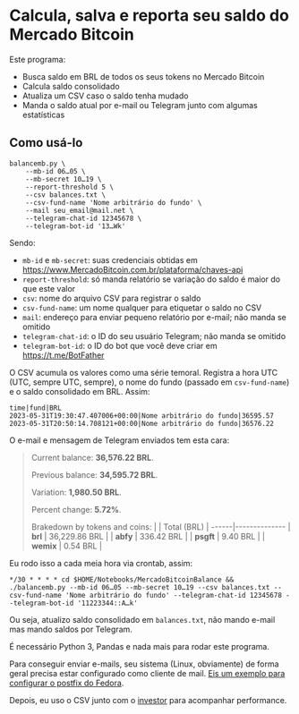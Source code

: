# Calcula, salva e reporta seu saldo do Mercado Bitcoin

Este programa:

- Busca saldo em BRL de todos os seus tokens no Mercado Bitcoin
- Calcula saldo consolidado
- Atualiza um CSV caso o saldo tenha mudado
- Manda o saldo atual por e-mail ou Telegram junto com algumas estatísticas

## Como usá-lo

```shell
balancemb.py \
    --mb-id 06…05 \
    --mb-secret 10…19 \
    --report-threshold 5 \
    --csv balances.txt \
    --csv-fund-name 'Nome arbitrário do fundo' \
    --mail seu_email@mail.net \
    --telegram-chat-id 12345678 \
    --telegram-bot-id '13…Wk'
```

Sendo:

- `mb-id` e `mb-secret`: suas credenciais obtidas em https://www.MercadoBitcoin.com.br/plataforma/chaves-api
- `report-threshold`: só manda relatório se variação do saldo é maior do que este valor
- `csv`: nome do arquivo CSV para registrar o saldo
- `csv-fund-name`: um nome qualquer para etiquetar o saldo no CSV
- `mail`: endereço para enviar pequeno relatório por e-mail; não manda se omitido
- `telegram-chat-id`: o ID do seu usuário Telegram; não manda se omitido
- `telegram-bot-id`: o ID do bot que você deve criar em https://t.me/BotFather

O CSV acumula os valores como uma série temoral. Registra a hora UTC (UTC, sempre UTC, sempre), o nome do fundo (passado em `csv-fund-name`) e o saldo consolidado em BRL. Assim:

```csv
time|fund|BRL
2023-05-31T19:30:47.407006+00:00|Nome arbitrário do fundo|36595.57
2023-05-31T20:50:14.708121+00:00|Nome arbitrário do fundo|36576.22
```

O e-mail e mensagem de Telegram enviados tem esta cara:

> Current balance: **36,576.22 BRL**.
>
> Previous balance: **34,595.72 BRL**.
>
> Variation: **1,980.50 BRL**.
>
> Percent change: **5.72%**.
>
> Brakedown by tokens and coins:
> | 	| Total (BRL) |
> ------|--------------
> | **brl**	 | 36,229.86 BRL |
> | **abfy** | 336.42 BRL |
> | **psgft** | 9.40 BRL |
> | **wemix** | 0.54 BRL |

Eu rodo isso a cada meia hora via crontab, assim:

```crontab
*/30 * * * * cd $HOME/Notebooks/MercadoBitcoinBalance && ./balancemb.py --mb-id 06…05 --mb-secret 10…19 --csv balances.txt --csv-fund-name 'Nome arbitrário do fundo' --telegram-chat-id 12345678 --telegram-bot-id '11223344::A…k'
```

Ou seja, atualizo saldo consolidado em `balances.txt`, não mando e-mail mas mando saldos por Telegram.

É necessário Python 3, Pandas e nada mais para rodar este programa.

Para conseguir enviar e-mails, seu sistema (Linux, obviamente) de forma geral precisa estar configurado como cliente de mail. [Eis um exemplo para configurar o postfix do Fedora](https://fedoramagazine.org/use-postfix-to-get-email-from-your-fedora-system/).

Depois, eu uso o CSV junto com o [investor](https://github.com/avibrazil/investor) para acompanhar performance.
